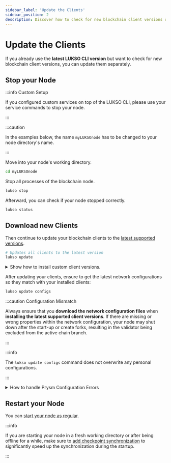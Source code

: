 ```yaml
---
sidebar_label: 'Update the Clients'
sidebar_position: 2
description: Discover how to check for new blockchain client versions on LUKSO.
---
```


# Update the Clients

If you already use the **latest LUKSO CLI version** but want to check for new blockchain client versions, you can update them separately.

## Stop your Node

:::info Custom Setup

If you configured custom services on top of the LUKSO CLI, please use your service commands to stop your node.

:::

:::caution

In the examples below, the name `myLUKSOnode` has to be changed to your node directory's name.

:::

Move into your node's working directory.

```bash
cd myLUKSOnode
```

Stop all processes of the blockchain node.

```bash
lukso stop
```

Afterward, you can check if your node stopped correctly.

```bash
lukso status
```

## Download new Clients

Then continue to update your blockchain clients to the [latest supported versions](../mainnet/running-a-node.md#supported-clients-versions).

```bash
# Updates all clients to the latest version
lukso update
```

<details>
  <summary>Show how to install custom client versions.</summary>

You can install custom client versions using the `lukso install` command by providing specific flags. The command will still function as usual, giving you the option to choose your execution and consensus client; however, it continues to download the version that was defined by the flags. You can also add multiple flags to download a consensus and execution version simultaneously. For Geth, you also have to provide the correct commit hash.

```bash
# Manually overwrite Geth Version
# https://github.com/ethereum/go-ethereum/releases
lukso install --geth-tag 1.12.2 --geth-commit-hash bed84606

# Manually overwrite Prysm Version
# https://github.com/prysmaticlabs/prysm/releases
lukso install --prysm-tag v4.0.8

# Manually overwrite Lighthouse Version
# https://github.com/sigp/lighthouse/releases
lukso install --lighthouse-tag v4.1.0

# Manually overwrite Erigon Version
# https://github.com/ledgerwatch/erigon/releases
lukso install ---erigon-tag 2.52.1

# Manually overwrite Teku Version
# https://github.com/ConsenSys/teku/releases
lukso install ---teku-tag v23.10.0
```

</details>

After updating your clients, ensure to get the latest network configurations so they match with your installed clients:

```bash
lukso update configs
```

:::caution Configuration Mismatch

Always ensure that you **download the network configuration files** when **installing the latest supported client versions**. If there are missing or wrong properties within the network configuration, your node may shut down after the start-up or create forks, resulting in the validator being excluded from the active chain branch.

:::

:::info

The `lukso update configs` command does not overwrite any personal configurations.

:::

<details>
  <summary>How to handle Prysm Configuration Errors</summary>

If you updated the network configuration files but are running a Prysm client **below** Version `4.0.8`, your client may not know configuration properties that were introduced in later stages:

```text
There were some issues parsing the config from a yaml file error=yaml: unmarshal errors:
field DENEB_FORK_VERSION not found in type params.BeaconChainConfig
field DENEB_FORK_EPOCH not found in type params.BeaconChainConfig
```

This won't affect your node in any way. If you are able to run newer Prysm versions, **we recommend updating** to the latest supported version.

</details>

## Restart your Node

You can [start your node as regular](../mainnet/running-a-node.md#start-the-clients).

:::info

If you are starting your node in a fresh working directory or after being offline for a while, make sure to [add checkpoint synchronization](../mainnet/running-a-node.md#start-the-clients) to significantly speed up the synchronization during the startup.

:::
